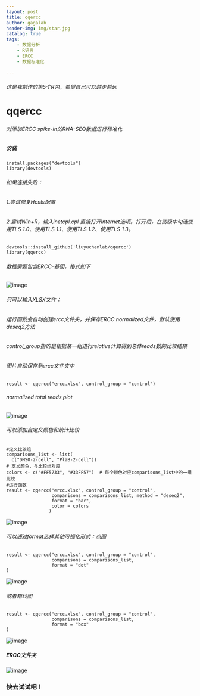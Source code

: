 ```yaml
---
layout: post
title: qqercc
author: gagalab
header-img: img/star.jpg
catalog: true
tags:
    - 数据分析
    - R语言
    - ERCC
    - 数据标准化
    
---
```


###### 这是我制作的第5个R包，希望自己可以越走越远


# qqercc 
###### 对添加ERCC spike-in的RNA-SEQ数据进行标准化
##### 安装

```
install.packages("devtools")
library(devtools)
```

###### 如果连接失败：  
###### 1.尝试修复Hosts配置  
###### 2.尝试Win+R，输入inetcpl.cpl 直接打开Internet选项。打开后，在高级中勾选使用TLS 1.0、使用TLS 1.1、使用TLS 1.2、使用TLS 1.3。

```
devtools::install_github('liuyuchenlab/qqercc')  
library(qqercc)  
```
###### 数据需要包含ERCC-基因，格式如下

![image](https://github.com/user-attachments/assets/e63b865a-7cc6-441a-be71-c73ad5575ad0)


###### 只可以输入XLSX文件：  
###### 运行函数会自动创建ercc文件夹，并保存ERCC normalized文件，默认使用deseq2方法
###### control_group指的是根据某一组进行relative计算得到总体reads数的比较结果
###### 图片自动保存到ercc文件夹中

```
result <- qqercc("ercc.xlsx", control_group = "control")  
```
###### normalized total reads plot  

![image](https://github.com/user-attachments/assets/4e754b12-9064-4a58-bfb2-4ab76a14ba27)

###### 可以添加自定义颜色和统计比较

```
#定义比较组
comparisons_list <- list(
  c("DMSO-2-cell", "PlaB-2-cell"))
# 定义颜色，与比较组对应
colors <- c("#FF5733", "#33FF57")  # 每个颜色对应comparisons_list中的一组比较
#运行函数
result <- qqercc("ercc.xlsx", control_group = "control", 
                 comparisons = comparisons_list, method = "deseq2", 
                 format = "bar", 
                 color = colors
                )
```
![image](https://github.com/user-attachments/assets/7241afa4-73af-4550-944f-343e8919dab8)


###### 可以通过format选择其他可视化形式：点图

```
result <- qqercc("ercc.xlsx", control_group = "control", 
                 comparisons = comparisons_list,
                 format = "dot"
)
```

![image](https://github.com/user-attachments/assets/9910f215-20d4-4eb0-bedd-6053516420c0)

###### 或者箱线图

```
result <- qqercc("ercc.xlsx", control_group = "control", 
                 comparisons = comparisons_list,
                 format = "box"
)
```

![image](https://github.com/user-attachments/assets/e5e39733-85fb-4dbd-a474-7bdda9f61eba)


##### ERCC文件夹

![image](https://github.com/user-attachments/assets/eb67441a-397c-4820-98ff-32f3832acfca)

### 快去试试吧！





